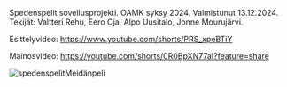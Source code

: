 Spedenspelit sovellusprojekti. OAMK syksy 2024.
Valmistunut 13.12.2024.
Tekijät: Valtteri Rehu, Eero Oja, Alpo Uusitalo, Jonne Mourujärvi.


Esittelyvideo:
https://www.youtube.com/shorts/PRS_xpeBTiY

Mainosvideo:
https://youtube.com/shorts/0R0BpXN77aI?feature=share


![spedenspelitMeidänpeli](https://github.com/user-attachments/assets/d41f35ca-0ca7-4de4-87c6-5a64ede4a601)
